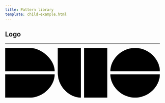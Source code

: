 ```yaml
---
title: Pattern library
template: child-example.html
---
```


## Logo
---

<svg class="logo" xmlns="http://www.w3.org/2000/svg" viewBox="0 0 1000 320">
  <g>
  <path class="logo-path logo-path-d" d="M0,0 L0,150 L320,150 C320,75 235,0 160,0 L0,0 Z"></path>
  <path class="logo-path logo-path-d logo-path-translucent" d="M0,320 L0,170 L320,170 C320,245 245,320 160,320 L0,320 Z"></path>
  </g>
  <g transform="translate(340, 0)">
  <path class="logo-path logo-path-u" d="M0,160 C0,250 75,320 150,320 L150,0 L0,0 L0,160 Z"></path>
  <path class="logo-path logo-path-u logo-path-translucent" d="M170,320 L170,0 L320,0 L320,320 L170,320 Z"></path>
  </g>
  <g transform="translate(680, 0)">
  <path class="logo-path logo-path-o" d="M0,150 L320,150 C320,75 250,0 160,0 C70,0 0,75 0,150 Z"></path>
  <path class="logo-path logo-path-o logo-path-translucent" d="M0,170 L320,170 C320,245 250,320 160,320 C70,320 0,245 0,170 Z"></path>
  </g>
</svg>
